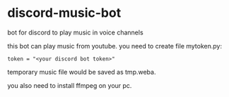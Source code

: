 # discord-music-bot
bot for discord to play music in voice channels

this bot can play music from youtube.
you need to create file mytoken.py:

```
token = "<your discord bot token>"
```
temporary music file would be saved as tmp.weba.

you also need to install ffmpeg on your pc.
